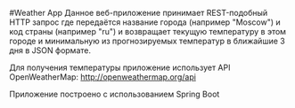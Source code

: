 #Weather App
Данное веб-приложение принимает REST-подобный HTTP запрос где передаётся название города (например "Moscow") и код страны (например "ru") и возвращает текущую температуру в этом городе и минимальную из прогнозируемых температур в ближайшие 3 дня в JSON формате.

Для получения температуры приложение использует API OpenWeatherMap: http://openweathermap.org/api

Приложение построено с использованием Spring Boot
